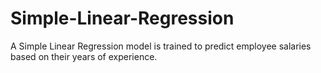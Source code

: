 # Simple-Linear-Regression

A Simple Linear Regression model is trained to predict employee salaries based on their years of experience.